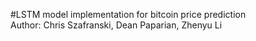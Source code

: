 #LSTM model implementation for bitcoin price prediction <br />
Author: Chris Szafranski, Dean Paparian, Zhenyu Li 

